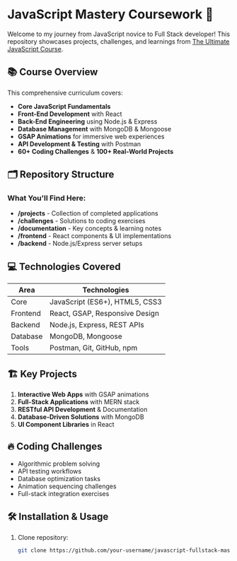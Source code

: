 # JavaScript Mastery Coursework 🚀

Welcome to my journey from JavaScript novice to Full Stack developer! This repository showcases projects, challenges, and learnings from [The Ultimate JavaScript Course](https://www.youtube.com/watch?v=H3XIJYEPdus).

## 📚 Course Overview

This comprehensive curriculum covers:

- **Core JavaScript Fundamentals**
- **Front-End Development** with React
- **Back-End Engineering** using Node.js & Express
- **Database Management** with MongoDB & Mongoose
- **GSAP Animations** for immersive web experiences
- **API Development & Testing** with Postman
- **60+ Coding Challenges** & **100+ Real-World Projects**

## 🗂 Repository Structure

### What You'll Find Here:

- **/projects** - Collection of completed applications
- **/challenges** - Solutions to coding exercises
- **/documentation** - Key concepts & learning notes
- **/frontend** - React components & UI implementations
- **/backend** - Node.js/Express server setups

## 💻 Technologies Covered

| Area     | Technologies                   |
| -------- | ------------------------------ |
| Core     | JavaScript (ES6+), HTML5, CSS3 |
| Frontend | React, GSAP, Responsive Design |
| Backend  | Node.js, Express, REST APIs    |
| Database | MongoDB, Mongoose              |
| Tools    | Postman, Git, GitHub, npm      |

## 🏗 Key Projects

1. **Interactive Web Apps** with GSAP animations
2. **Full-Stack Applications** with MERN stack
3. **RESTful API Development** & Documentation
4. **Database-Driven Solutions** with MongoDB
5. **UI Component Libraries** in React

## 🔥 Coding Challenges

- Algorithmic problem solving
- API testing workflows
- Database optimization tasks
- Animation sequencing challenges
- Full-stack integration exercises

## 🛠 Installation & Usage

1. Clone repository:
   ```bash
   git clone https://github.com/your-username/javascript-fullstack-mastery.git
   ```

